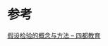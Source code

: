


# 参考
[假设检验的概念与方法 – 四都教育](https://www.sudoedu.com/%e6%a6%82%e7%8e%87%e7%bb%9f%e8%ae%a1%e8%a7%86%e9%a2%91%e8%af%be%e7%a8%8b/%e5%81%87%e8%ae%be%e6%a3%80%e9%aa%8c/%e5%81%87%e8%ae%be%e6%a3%80%e9%aa%8c%e7%9a%84%e6%a6%82%e5%bf%b5%e4%b8%8e%e6%96%b9%e6%b3%95/)
